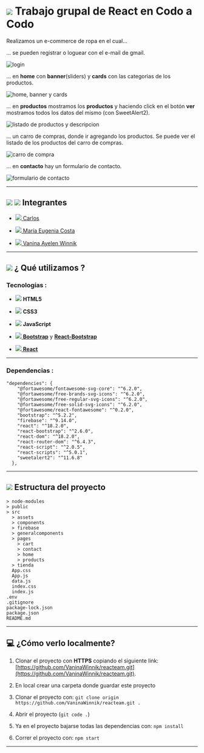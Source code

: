 # <img src="https://img.icons8.com/office/40/null/react.png"/> Trabajo grupal de React en Codo a Codo


Realizamos un e-commerce de ropa en el cual...

... se pueden registrar o loguear con el e-mail de gmail.

![login](https://user-images.githubusercontent.com/72580574/208433213-861e7d22-a208-4306-8f21-af0d7993db71.png)

... en **home** con **banner**(sliders) y **cards** con las categorias de los productos.

![home, banner y cards](https://user-images.githubusercontent.com/72580574/208433110-1c11cd4c-a57d-44b0-9362-a29a3b97e457.png)

... en **productos** mostramos los **productos** y haciendo click en el botón **ver** mostramos todos los datos del mismo (con SweetAlert2).

![listado de productos y descripcion](https://user-images.githubusercontent.com/72580574/208433423-903e179b-c4a7-4112-a622-7c3681dd1f8c.png)

... un carro de compras, donde ir agregando los productos. Se puede ver el listado de los productos del carro de compras.

![carro de compra](https://user-images.githubusercontent.com/72580574/208433645-7fd21b3b-e8f3-47d1-96a6-d271e607b34c.png)


... en **contacto** hay un formulario de contacto.

![formulario de contacto](https://user-images.githubusercontent.com/72580574/208433520-fcf78b81-f7a1-4f17-99ce-430d453c46bd.png)


---


## <img src="https://img.icons8.com/emoji/30/null/man-technologyst.png"/> <img src="https://img.icons8.com/emoji/30/null/woman-technologyst.png"/> Integrantes


- [<img src="https://img.icons8.com/material-sharp/24/null/github.png"/>  Carlos](https://github.com/carlosegah)


- [<img src="https://img.icons8.com/material-sharp/24/null/github.png"/>  María Eugenia Costa](https://github.com/eugenia1984)

- [<img src="https://img.icons8.com/material-sharp/24/null/github.png"/>  Vanina Ayelen Winnik](https://github.com/VaninaWinnik)

---


## <img src="https://img.icons8.com/emoji/30/null/hammer-and-pick.png"/> ¿ Qué utilizamos ?


### Tecnologías :


- <img src="https://img.icons8.com/color/28/null/html-5--v1.png"/> **HTML5**

- <img src="https://img.icons8.com/color/28/null/css3.png"/> **CSS3**

- <img src="https://img.icons8.com/color/28/null/javascript--v1.png"/> **JavaScript**

- [<img src="https://img.icons8.com/external-those-icons-flat-those-icons/28/null/external-Bootstrap-Logo-social-media-those-icons-flat-those-icons.png"/> **Bootstrap**](https://getbootstrap.com/) y [**React-Bootstrap**](https://react-bootstrap.github.io/)

- [<img src="https://img.icons8.com/office/28/null/react.png"/>  **React**](https://reactjs.org/)

---

### Dependencias :


```
"dependencies": {
    "@fortawesome/fontawesome-svg-core": "^6.2.0",
    "@fortawesome/free-brands-svg-icons": "^6.2.0",
    "@fortawesome/free-regular-svg-icons": "^6.2.0",
    "@fortawesome/free-solid-svg-icons": "^6.2.0",
    "@fortawesome/react-fontawesome": "^0.2.0",
    "bootstrap": "^5.2.2",
    "firebase": "^9.14.0",
    "react": "^18.2.0",
    "react-bootstrap": "^2.6.0",
    "react-dom": "^18.2.0",
    "react-router-dom": "^6.4.3",
    "react-script": "^2.0.5",
    "react-scripts": "^5.0.1",
    "sweetalert2": "^11.6.8"
  },
```

---


## <img src="https://img.icons8.com/emoji/30/null/file-folder-emoji.png"/>  Estructura del proyecto


```
> node-modules
> public
> src
  > assets
  > components
  > firebase
  > generalcomponents
  > pages
    > cart
    > contact
    > home
    > products
  > tienda
  App.css
  App.js
  data.js
  index.css
  index.js
.env  
.gitignore
package-lock.json
package.json
README.md
```

---

## :computer: ¿Cómo verlo localmente?

1. Clonar el proyecto con **HTTPS** copiando el siguiente link: [https://github.com/VaninaWinnik/reacteam.git](https://github.com/VaninaWinnik/reacteam.git).

2. En local crear una carpeta donde guardar este proyecto

3. Clonar el proyecto con: ```git clone origin https://github.com/VaninaWinnik/reacteam.git .```

4. Abrir el proyecto (```git code .```)

5. Ya en el proyecto bajarse todas las dependencias con: ```npm install```

6. Correr el proyecto con: ```npm start```

---
